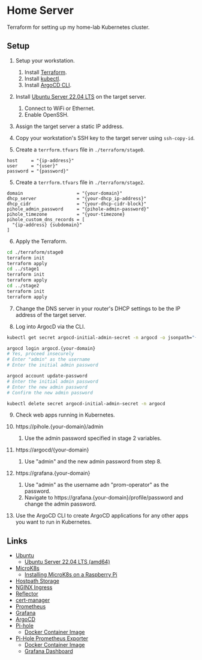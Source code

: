 # Home Server

Terraform for setting up my home-lab Kubernetes cluster.

## Setup

1. Setup your workstation.
   1. Install [Terraform](https://developer.hashicorp.com/terraform/downloads).
   2. Install [kubectl](https://kubernetes.io/docs/tasks/tools/#kubectl).
   3. Install [ArgoCD CLI](https://argo-cd.readthedocs.io/en/stable/cli_installation/).

2. Install [Ubuntu Server 22.04 LTS](https://ubuntu.com/download/server) on the target server.
   1. Connect to WiFi or Ethernet.
   2. Enable OpenSSH.

3. Assign the target server a static IP address.

4. Copy your workstation's SSH key to the target server using `ssh-copy-id`.

5. Create a `terrform.tfvars` file in `./terraform/stage0`.

```
host     = "{ip-address}"
user     = "{user}"
password = "{password}"
```

5. Create a `terrform.tfvars` file in `./terraform/stage2`.

```
domain                    = "{your-domain}"
dhcp_server               = "{your-dhcp_ip-address}"
dhcp_cidr                 = "{your-dhcp-cidr-block}"
pihole_admin_password     = "{pihole-admin-password}"
pihole_timezone           = "{your-timezone}
pihole_custom_dns_records = [
  "{ip-address} {subdomain}"
]
```

6. Apply the Terraform.

```sh
cd ./terraform/stage0
terraform init
terraform apply
cd ../stage1
terraform init
terraform apply
cd ../stage2
terraform init
terraform apply
```

7. Change the DNS server in your router's DHCP settings to be the IP address of the target server.

8. Log into ArgocD via the CLI.

```sh
kubectl get secret argocd-initial-admin-secret -n argocd -o jsonpath="{.data.password}" | base64 -d

argocd login argocd.{your-domain}
# Yes, proceed insecurely
# Enter "admin" as the username
# Enter the initial admin password

argocd account update-password
# Enter the initial admin password
# Enter the new admin password
# Confirm the new admin password

kubectl delete secret argocd-initial-admin-secret -n argocd
```

9.  Check web apps running in Kubernetes.
   1. https://pihole.{your-domain}/admin
      1. Use the admin password specified in stage 2 variables.
   2. https://argocd/{your-domain}
      1. Use "admin" and the new admin password from step 8.
   3. https://grafana.{your-domain}
      1. Use "admin" as the username adn "prom-operator" as the password.
      2. Navigate to https://grafana.{your-domain}/profile/password and change the admin password.

10. Use the ArgoCD CLI to create ArgoCD applications for any other apps you want to run in Kubernetes.

## Links

* [Ubuntu](https://ubuntu.com/)
  * [Ubuntu Server 22.04 LTS (amd64)](https://ubuntu.com/download/server)
* [MicroK8s](https://microk8s.io/)
  * [Installing MicroK8s on a Raspberry Pi](https://microk8s.io/docs/install-raspberry-pi)
* [Hostpath Storage](https://microk8s.io/docs/addon-hostpath-storage)
* [NGINX Ingress](https://github.com/kubernetes/ingress-nginx)
* [Reflector](https://github.com/emberstack/kubernetes-reflector)
* [cert-manager](https://cert-manager.io/)
* [Prometheus](https://prometheus.io/)
* [Grafana](https://grafana.com/)
* [ArgoCD](https://argo-cd.readthedocs.io/en/stable/)
* [Pi-hole](https://pi-hole.net/)
  * [Docker Container Image](https://hub.docker.com/r/pihole/pihole)
* [Pi-Hole Prometheus Exporter](https://github.com/eko/pihole-exporter)
  * [Docker Container Image](https://hub.docker.com/r/ekofr/pihole-exporter)
  * [Grafana Dashboard](https://grafana.com/grafana/dashboards/14475-pi-hole-ui/)